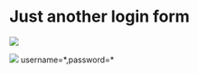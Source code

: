 # **Just another login form**
![](https://i.imgur.com/Ps1KiEl.png)

![](https://i.imgur.com/0GeeTLZ.png)
username=\*,password=\*



